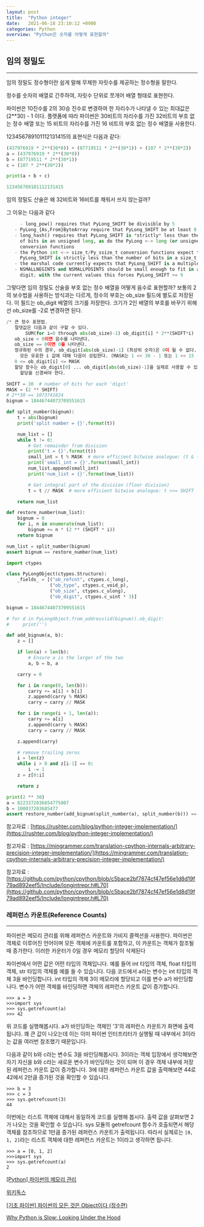 ```yaml
---
layout: post
title:  "Python integer"
date:   2021-06-18 23:10:12 +0900
categories: Python
overview: "Python은 숫자를 어떻게 표현할까"
---
```


## 임의 정밀도

---

임의 정밀도 정수형이란 쉽게 말해 무제한 자릿수를 제공하는 정수형을 말한다.

정수를 숫자의 배열로 간주하여, 자릿수 단위로 쪼개어 배열 형태로 표현한다.

파이썬은 10진수를 2의 30승 진수로 변경하여 한 자리수가 나타낼 수 있는 최대값은 (2**30) - 1 이다. 플랫폼에 따라 파이썬은 30비트의 자리수를 가진 32비트의 부호 없는 정수 배열 또는 15 비트의 자리수를 가진 16 비트의 부호 없는 정수 배열을 사용한다.

123456789101112131415의 표현식은 다음과 같다:

```python
(437976919 * 2**(30*0)) + (87719511 * 2**(30*1)) + (107 * 2**(30*2))
a = (437976919 * 2**(30*0))
b = (87719511 * 2**(30*1))
c = (107 * 2**(30*2))

print(a + b + c)

123456789101112131415
```

임의 정밀도 산술은 왜 32비트와 16비트를 채워서 쓰지 않는걸까?

그 이유는 다음과 같다

```python
	 - long_pow() requires that PyLong_SHIFT be divisible by 5
   - PyLong_{As,From}ByteArray require that PyLong_SHIFT be at least 8
   - long_hash() requires that PyLong_SHIFT is *strictly* less than the number
     of bits in an unsigned long, as do the PyLong <-> long (or unsigned long)
     conversion functions
   - the Python int <-> size_t/Py_ssize_t conversion functions expect that
     PyLong_SHIFT is strictly less than the number of bits in a size_t
   - the marshal code currently expects that PyLong_SHIFT is a multiple of 15
   - NSMALLNEGINTS and NSMALLPOSINTS should be small enough to fit in a single
     digit; with the current values this forces PyLong_SHIFT >= 9
```

그렇다면 임의 정밀도 산술을 부호 없는 정수 배열을 어떻게 음수로 표현할까? 보통의 2의 보수법을 사용하는 방식과는 다르게, 정수의 부호는 ob_size 필드에 별도로 저장된다. 이 필드는 ob_digit 배열의 크기를 저장한다. 크기가 2인 배열의 부호를 바꾸기 위해선 ob_size를 -2로 변경하면 된다.

```python
/* 큰 정수 표현법.
   절댓값은 다음과 같이 구할 수 있다.
	   SUM(for i=0 through abs(ob_size)-1) ob_digit[i] * 2**(SHIFT*i)
   ob_size < 0이면 음수를 나타낸다.
   ob_size == 0이면 0을 나타낸다.
   정규화된 수의 경우, ob_digit[abs(ob_size)-1] (최상위 숫자)은 0이 될 수 없다. 또한, 
	 모든 유효한 i 값에 대해 다음이 성립한다. (MASK는 1 << 30 - 1 또는 1 << 15 - 1)
   0 <= ob_digit[i] <= MASK
   할당 함수는 ob_digit[0] ... ob_digit[abs(ob_size)-1]을 실제로 사용할 수 있도록 추가 메모리를 
	 할당을 신경써야 한다.
```

```python
SHIFT = 30  # number of bits for each 'digit'
MASK = (2 ** SHIFT)
# 2**30 == 1073741824
bignum = 18446744073709551615

def split_number(bignum):
    t = abs(bignum)
    print('split number = {}'.format(t))

    num_list = []
    while t != 0:
        # Get remainder from division
        print('t = {}'.format(t))
        small_int = t % MASK  # more efficient bitwise analogue: (t & (MASK-1))
        print('small_int = {}'.format(small_int))
        num_list.append(small_int)
        print('num_list = {}'.format(num_list))

        # Get integral part of the division (floor division)
        t = t // MASK  # more efficient bitwise analogue: t >>= SHIFT

    return num_list

def restore_number(num_list):
    bignum = 0
    for i, n in enumerate(num_list):
        bignum += n * (2 ** (SHIFT * i))
    return bignum

num_list = split_number(bignum)
assert bignum == restore_number(num_list)

import ctypes

class PyLongObject(ctypes.Structure):
    _fields_ = [("ob_refcnt", ctypes.c_long),
                ("ob_type", ctypes.c_void_p),
                ("ob_size", ctypes.c_ulong),
                ("ob_digit", ctypes.c_uint * 3)]

bignum = 18446744073709551615

# for d in PyLongObject.from_address(id(bignum)).ob_digit:
#     print('')

def add_bignum(a, b):
    z = []

    if len(a) < len(b):
        # Ensure a is the larger of the two
        a, b = b, a

    carry = 0

    for i in range(0, len(b)):
        carry += a[i] + b[i]
        z.append(carry % MASK)
        carry = carry // MASK

    for i in range(i + 1, len(a)):
        carry += a[i]
        z.append(carry % MASK)
        carry = carry // MASK

    z.append(carry)

    # remove trailing zeros
    i = len(z)
    while i > 0 and z[i-1] == 0:
        i -= 1
    z = z[0:i]

    return z

print(2 ** 30)
a = 8223372036854775807
b = 100037203685477
assert restore_number(add_bignum(split_number(a), split_number(b))) == a + b
```

참고자료 : [https://rushter.com/blog/python-integer-implementation/](https://rushter.com/blog/python-integer-implementation/)

참고자료 : [https://mingrammer.com/translation-cpython-internals-arbitrary-precision-integer-implementation/](https://mingrammer.com/translation-cpython-internals-arbitrary-precision-integer-implementation/)

참고자료 : [https://github.com/python/cpython/blob/c5bace2bf7874cf47ef56e1d8d19f79ad892eef5/Include/longintrepr.h#L70](https://github.com/python/cpython/blob/c5bace2bf7874cf47ef56e1d8d19f79ad892eef5/Include/longintrepr.h#L70)

### 레퍼런스 카운트(Reference Counts)

---

파이썬은 메모리 관리를 위해 레퍼런스 카운트와 가비지 콜렉션을 사용한다. 파이썬은 객체로 이루어진 언어이며 모든 객체에 카운트를 포함하고, 이 카운트는 객체가 참조될 때 증가한다. 이러한 카운터가 0일 경우 메모리 할당이 삭제된다

파이썬에서 어떤 값은 어떤 타입의 객체입니다. 예를 들어 int 타입의 객체, float 타입의 객체, str 타입의 객체를 예를 들 수 있습니다. 다음 코드에서 a라는 변수는 int 타입의 객체 3을 바인딩합니다. int 타입의 객체 3이 메모리에 할당되고 이를 변수 a가 바인딩합니다. 변수가 어떤 객체를 바인딩하면 객체의 레퍼런스 카운트 값이 증가합니다.

```
>>> a = 3
>>>import sys
>>> sys.getrefcount(a)
>>> 42

```

위 코드를 실행해봅시다. a가 바인딩하는 객체인 '3'의 레퍼런스 카운트가 화면에 출력됩니다. 꽤 큰 값이 나오는데 이는 이미 파이썬 인터프리터가 실행될 때 내부에서 3이라는 값을 여러번 참조했기 때문입니다.

다음과 같이 b와 c라는 변수도 3을 바인딩해봅시다. 3이라는 객체 입장에서 생각해보면 자기 자신을 b와 c라는 새로운 변수가 바인딩하는 것이 되며 이 경우 객체 내부에 저장된 레퍼런스 카운트 값이 증가합니다. 3에 대한 레퍼런스 카운트 값을 출력해보면 44로 42에서 2만큼 증가된 것을 확인할 수 있습니다.

```
>>> b = 3
>>> c = 3
>>> sys.getrefcount(3)
44

```

이번에는 리스트 객체에 대해서 동일하게 코드를 실행해 봅시다. 출력 값을 살펴보면 2가 나오는 것을 확인할 수 있습니다. sys 모듈의 getrefcount 함수가 호출되면서 해당 객체를 참조하므로 1만큼 증가된 레퍼런스 카운트가 출력됩니다. 따라서 실제로는 `[0, 1, 2]`라는 리스트 객체에 대한 레퍼런스 카운트는 1이라고 생각하면 됩니다.

```
>>> a = [0, 1, 2]
>>>import sys
>>> sys.getrefcount(a)
2
```

[[Python] 파이썬의 메모리 관리](https://dc7303.github.io/python/2019/08/06/python-memory/)

[위키독스](https://wikidocs.net/69557)

[[기초 파이썬] 파이썬의 모든 것은 Object이다 (정수편)](https://ahracho.github.io/posts/python/2017-05-01-everything-in-python-is-object-integer/)

[Why Python is Slow: Looking Under the Hood](http://jakevdp.github.io/blog/2014/05/09/why-python-is-slow/)
